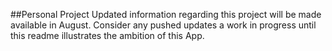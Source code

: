 ##Personal Project 
Updated information regarding this project will be made available in August. Consider any pushed updates a work in progress until this readme illustrates the ambition of this App.